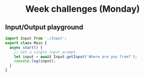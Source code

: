 <h1 align="center">Week challenges (Monday)</h1>

## Input/Output playground

```javascript
import Input from './Input';
export class Main {
  async start() {
    // Get a single input prompt
    let input = await Input.getInput('Where are you from?');
    console.log(input);
  }
}
```

